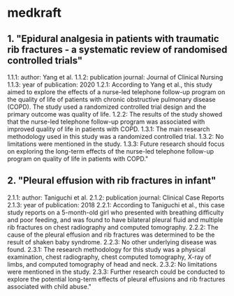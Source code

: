 # medkraft

## 1. "Epidural analgesia in patients with traumatic rib fractures - a systematic review of randomised controlled trials"
1.1.1: author: Yang et al.
1.1.2: publication journal: Journal of Clinical Nursing
1.1.3: year of publication: 2020
1.2.1: According to Yang et al., this study aimed to explore the effects of a nurse-led telephone follow-up program on the quality of life of patients with chronic obstructive pulmonary disease (COPD). The study used a randomized controlled trial design and the primary outcome was quality of life.
1.2.2: The results of the study showed that the nurse-led telephone follow-up program was associated with improved quality of life in patients with COPD.
1.3.1: The main research methodology used in this study was a randomized controlled trial.
1.3.2: No limitations were mentioned in the study.
1.3.3: Future research should focus on exploring the long-term effects of the nurse-led telephone follow-up program on quality of life in patients with COPD."

        

## 2. "Pleural effusion with rib fractures in infant"
2.1.1: author: Taniguchi et al.
2.1.2: publication journal: Clinical Case Reports
2.1.3: year of publication: 2018
2.2.1: According to Taniguchi et al., this case study reports on a 5-month-old girl who presented with breathing difficulty and poor feeding, and was found to have bilateral pleural fluid and multiple rib fractures on chest radiography and computed tomography. 
2.2.2: The cause of the pleural effusion and rib fractures was determined to be the result of shaken baby syndrome. 
2.2.3: No other underlying disease was found.
2.3.1: The research methodology for this study was a physical examination, chest radiography, chest computed tomography, X-ray of limbs, and computed tomography of head and neck. 
2.3.2: No limitations were mentioned in the study. 
2.3.3: Further research could be conducted to explore the potential long-term effects of pleural effusions and rib fractures associated with child abuse."

   
